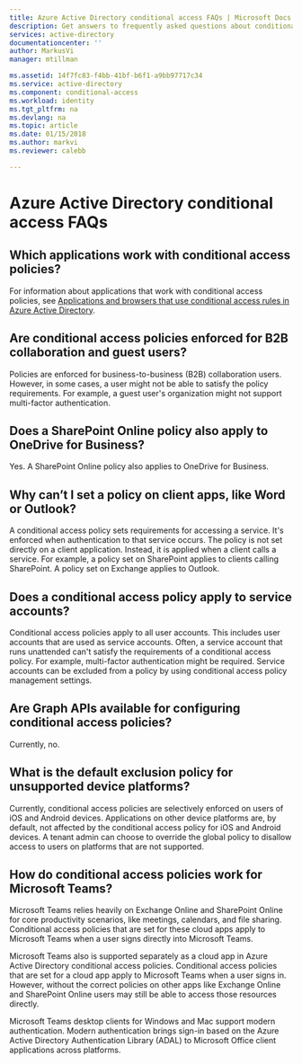 ```yaml
---
title: Azure Active Directory conditional access FAQs | Microsoft Docs
description: Get answers to frequently asked questions about conditional access in Azure Active Directory.
services: active-directory
documentationcenter: ''
author: MarkusVi
manager: mtillman

ms.assetid: 14f7fc83-f4bb-41bf-b6f1-a9bb97717c34
ms.service: active-directory
ms.component: conditional-access
ms.workload: identity
ms.tgt_pltfrm: na
ms.devlang: na
ms.topic: article
ms.date: 01/15/2018
ms.author: markvi
ms.reviewer: calebb

---
```

# Azure Active Directory conditional access FAQs

## Which applications work with conditional access policies?

For information about applications that work with conditional access policies, see [Applications and browsers that use conditional access rules in Azure Active Directory](technical-reference.md).

## Are conditional access policies enforced for B2B collaboration and guest users?

Policies are enforced for business-to-business (B2B) collaboration users. However, in some cases, a user might not be able to satisfy the policy requirements. For example, a guest user's organization might not support multi-factor authentication. 



## Does a SharePoint Online policy also apply to OneDrive for Business?

Yes. A SharePoint Online policy also applies to OneDrive for Business.


## Why can’t I set a policy on client apps, like Word or Outlook?

A conditional access policy sets requirements for accessing a service. It's enforced when authentication to that service occurs. The policy is not set directly on a client application. Instead, it is applied when a client calls a service. For example, a policy set on SharePoint applies to clients calling SharePoint. A policy set on Exchange applies to Outlook.

## Does a conditional access policy apply to service accounts?

Conditional access policies apply to all user accounts. This includes user accounts that are used as service accounts. Often, a service account that runs unattended can't satisfy the requirements of a conditional access policy. For example, multi-factor authentication might be required. Service accounts can be excluded from a policy by using conditional access policy management settings. 

## Are Graph APIs available for configuring conditional access policies?

Currently, no. 

## What is the default exclusion policy for unsupported device platforms?

Currently, conditional access policies are selectively enforced on users of iOS and Android devices. Applications on other device platforms are, by default, not affected by the conditional access policy for iOS and Android devices. A tenant admin can choose to override the global policy to disallow access to users on platforms that are not supported.


## How do conditional access policies work for Microsoft Teams?

Microsoft Teams relies heavily on Exchange Online and SharePoint Online for core productivity scenarios, like meetings, calendars, and file sharing. Conditional access policies that are set for these cloud apps apply to Microsoft Teams when a user signs directly into Microsoft Teams.

Microsoft Teams also is supported separately as a cloud app in Azure Active Directory conditional access policies. Conditional access policies that are set for a cloud app apply to Microsoft Teams when a user signs in. However, without the correct policies on other apps like Exchange Online and SharePoint Online users may still be able to access those resources directly.

Microsoft Teams desktop clients for Windows and Mac support modern authentication. Modern authentication brings sign-in based on the Azure Active Directory Authentication Library (ADAL) to Microsoft Office client applications across platforms.